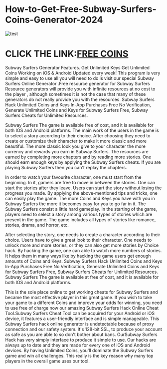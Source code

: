 # How-to-Get-Free-Subway-Surfers-Coins-Generator-2024

![test](https://encrypted-tbn0.gstatic.com/images?q=tbn:ANd9GcT1UBk5BOIgIlgLYR2jwo5Ky028dvf5NlWj-eg4FA75u2ss93p3_W-tfoO_SeW_2AlrWE0&usqp=CAU)

# CLICK THE LINK:[FREE COINS](https://grantgame.com/subwaysurfers/)

Subway Surfers Generator Features. Get Unlimited Keys Get Unlimited Coins Working on iOS & Android Updated every week! This program is very simple and easy to use all you will need to do is visit our special Subway Surfers Online Generator .Free resource generator for Subway Surfers Resource generators will provide you with infinite resources at no cost to the player , although sometimes it is not the case that many of these generators do not really provide you with the resources. Subway Surfers Hack Unlimited Coins and Keys In-App Purchases Free No Verification, Generate Unlimited Coins and Keys for Subway Surfers Free, Subway Surfers Cheats for Unlimited Resources. 

Subway Surfers The game is available free of cost, and it is available for both IOS and Android platforms. The main work of the users in the game is to select a story according to their choice. After choosing they need to create or customize their character to make it more classic and more beautiful. The more classic look you give to your character the more currency and rewards you earn in Subway Surfers. The resources are earned by completing more chapters and by reading more stories. One should earn enough keys by applying the Subway Surfers cheats. If you are playing Subway Surfers then you can't replay the chapters. 

In order to watch your favourite character, one must start from the beginning. In it, gamers are free to move in between the stories. One can start the stories after they leave. Users can start the story without losing the progress you made. By applying the above-mentioned tips and tricks, one can easily play the game. The more Coins and Keys you have with you in Subway Surfers the more it becomes easy for you to go far in it. The Subway Surfers consist a little hard gameplay. In the starting of the game, players need to select a story among various types of stories which are present in the game. The game includes all types of stories like romance, stories, drama, and horror, etc. 

After selecting the story, one needs to create a character according to their choice. Users have to give a great look to their character. One needs to unlock more and more stories, or they can also get more stories by Choice hack. By hacking the game, one can able to watch more numbers of stories. It helps them in many ways like by hacking the game users get enough amounts of Coins and Keys. Subway Surfers Hack Unlimited Coins and Keys In-App Purchases Free No Verification, Generate Unlimited Coins and Keys for Subway Surfers Free, Subway Surfers Cheats for Unlimited Resources. Subway Surfers The game is available at free of cost, and it is available for both IOS and Android platforms. 

This is the sole place online to get working cheats for Subway Surfers and became the most effective player in this great game. If you wish to take your game to a different Coins and improve your odds for winning, you need to use free of charge now our amazing Subway Surfers Hack Online Cheat Tool.Subway Surfers Cheat Tool can be acquired for your Android or iOS device, it features a user-friendly interface and is simple manageable. This Subway Surfers hack online generator is undetectable because of proxy connection and our safety system. It's 128-bit SSL, to produce your account as safe as you are able to so don't bother about bans. OurSubway Surfers Hack has very simply interface to produce it simple to use. Our hacks are always up to date and they are made for every one of iOS and Android devices. By having Unlimited Coins, you'll dominate the Subway Surfers game and win all challenges. This really is the key reason why many top players in the overall game uses our tool.
